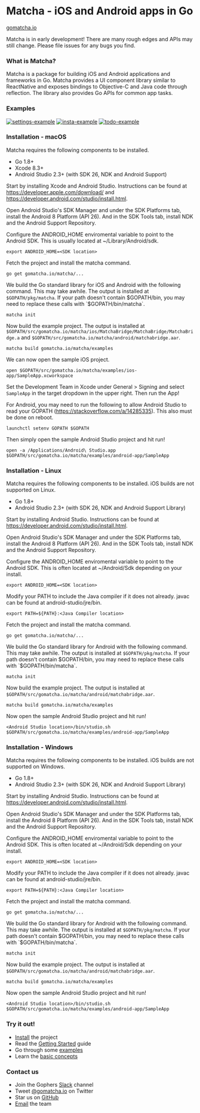 # Matcha - iOS and Android apps in Go

[gomatcha.io](https://gomatcha.io)

Matcha is in early development! There are many rough edges and APIs may still
change. Please file issues for any bugs you find.

### What is Matcha?

Matcha is a package for building iOS and Android applications and frameworks in
Go. Matcha provides a UI component library similar to ReactNative and exposes
bindings to Objective-C and Java code through reflection. The library also
provides Go APIs for common app tasks.

### Examples

[![settings-example](docs/settings.gif)](https://github.com/gomatcha/matcha/tree/master/examples/settings)
[![insta-example](docs/insta.gif)](https://github.com/gomatcha/matcha/tree/master/examples/insta)
[![todo-example](docs/todo.gif)](https://github.com/gomatcha/matcha/tree/master/examples/todo)

### Installation - macOS

Matcha requires the following components to be installed.

* Go 1.8+
* Xcode 8.3+
* Android Studio 2.3+ (with SDK 26, NDK and Android Support)

Start by installing Xcode and Android Studio. Instructions can be found at
https://developer.apple.com/download/ and
https://developer.android.com/studio/install.html.

Open Android Studio's SDK Manager and under the SDK Platforms tab, install
the Android 8 Platform (API 26). And in the SDK Tools tab, install NDK and the
Android Support Repository.

Configure the ANDROID_HOME enviromental variable to point to the Android SDK.
This is usually located at ~/Library/Android/sdk.

    export ANDROID_HOME=<SDK location>

Fetch the project and install the matcha command.

    go get gomatcha.io/matcha/...

We build the Go standard library for iOS and Android with the following command.
This may take awhile. The output is installed at `$GOPATH/pkg/matcha`. If your
path doesn't contain $GOPATH/bin, you may need to replace these calls with
`$GOPATH/bin/matcha`.

    matcha init

Now build the example project. The output is installed at `$GOPATH/src/gomatcha.io/matcha/ios/MatchaBridge/MatchaBridge/MatchaBridge.a` and `$GOPATH/src/gomatcha.io/matcha/android/matchabridge.aar`.

    matcha build gomatcha.io/matcha/examples

We can now open the sample iOS project.

    open $GOPATH/src/gomatcha.io/matcha/examples/ios-app/SampleApp.xcworkspace
    
Set the Development Team in Xcode under General > Signing and select `SampleApp` in
the target dropdown in the upper right. Then run the App!

For Android, you may need to run the following to allow Android Studio to read
your GOPATH (https://stackoverflow.com/a/14285335). This also must be done on
reboot.

    launchctl setenv GOPATH $GOPATH

Then simply open the sample Android Studio project and hit run!

    open -a /Applications/Android\ Studio.app $GOPATH/src/gomatcha.io/matcha/examples/android-app/SampleApp

### Installation - Linux

Matcha requires the following components to be installed. iOS builds are not
supported on Linux.

* Go 1.8+
* Android Studio 2.3+ (with SDK 26, NDK and Android Support Library)

Start by installing Android Studio. Instructions can be found at
https://developer.android.com/studio/install.html. 

Open Android Studio's SDK Manager and under the SDK Platforms tab, install
the Android 8 Platform (API 26). And in the SDK Tools tab, install NDK and the
Android Support Repository.

Configure the ANDROID_HOME enviromental variable to point to the Android SDK.
This is often located at ~/Android/Sdk depending on your install.

    export ANDROID_HOME=<SDK location>

Modify your PATH to include the Java compiler if it does not already. javac can
be found at android-studio/jre/bin.

    export PATH=${PATH}:<Java Compiler location>

Fetch the project and install the matcha command.

    go get gomatcha.io/matcha/...

We build the Go standard library for Android with the following command.
This may take awhile. The output is installed at `$GOPATH/pkg/matcha`. If your
path doesn't contain $GOPATH/bin, you may need to replace these calls with
`$GOPATH/bin/matcha`.

    matcha init

Now build the example project. The output is installed at `$GOPATH/src/gomatcha.io/matcha/android/matchabridge.aar`.

    matcha build gomatcha.io/matcha/examples

Now open the sample Android Studio project and hit run!

    <Android Studio location>/bin/studio.sh $GOPATH/src/gomatcha.io/matcha/examples/android-app/SampleApp

### Installation - Windows

Matcha requires the following components to be installed. iOS builds are not
supported on Windows.

* Go 1.8+
* Android Studio 2.3+ (with SDK 26, NDK and Android Support Library)

Start by installing Android Studio. Instructions can be found at
https://developer.android.com/studio/install.html. 

Open Android Studio's SDK Manager and under the SDK Platforms tab, install
the Android 8 Platform (API 26). And in the SDK Tools tab, install NDK and the
Android Support Repository.

Configure the ANDROID_HOME enviromental variable to point to the Android SDK.
This is often located at ~/Android/Sdk depending on your install.

    export ANDROID_HOME=<SDK location>

Modify your PATH to include the Java compiler if it does not already. javac can
be found at android-studio/jre/bin.

    export PATH=${PATH}:<Java Compiler location>

Fetch the project and install the matcha command.

    go get gomatcha.io/matcha/...

We build the Go standard library for Android with the following command.
This may take awhile. The output is installed at `$GOPATH/pkg/matcha`. If your
path doesn't contain $GOPATH/bin, you may need to replace these calls with
`$GOPATH/bin/matcha`.

    matcha init

Now build the example project. The output is installed at `$GOPATH/src/gomatcha.io/matcha/android/matchabridge.aar`.

    matcha build gomatcha.io/matcha/examples

Now open the sample Android Studio project and hit run!

    <Android Studio location>/bin/studio.sh $GOPATH/src/gomatcha.io/matcha/examples/android-app/SampleApp



<h3>Try it out!</h3>
<ul>
    <li><a href="https://gomatcha.io/guide/installation/">Install</a> the project</li>
    <li>Read the <a href="https://gomatcha.io/guide/getting-started/">Getting Started</a> guide</li>
    <li>Go through some <a href="https://github.com/gomatcha/matcha/tree/master/examples">examples</a></li>
    <li>Learn the <a href="https://gomatcha.io/guide/concepts/">basic concepts</a></li>
</ul>
<h3>Contact us</h3>
<ul>
    <li>Join the Gophers <a href="https://gophers.slack.com/messages/matcha">Slack</a> channel</li>
    <li>Tweet <a href="http://twitter.com/gomatchaio">@gomatcha.io</a> on Twitter</li>
    <li>Star us on <a href="https://github.com/gomatcha/matcha">GitHub</a></li>
    <li><a href="mailto:kevin@gomatcha.io">Email</a> the team</li>
</ul>
